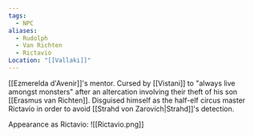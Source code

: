 ```yaml
---
tags:
  - NPC
aliases:
  - Rudolph
  - Van Richten
  - Rictavio
Location: "[[Vallaki]]"
---
```

[[Ezmerelda d'Avenir]]'s mentor. Cursed by [[Vistani]] to "always live amongst monsters" after an altercation involving their theft of his son [[Erasmus van Richten]]. Disguised himself as the half-elf circus master Rictavio in order to avoid [[Strahd von Zarovich|Strahd]]'s detection. 

Appearance as Rictavio:
![[Rictavio.png]]
